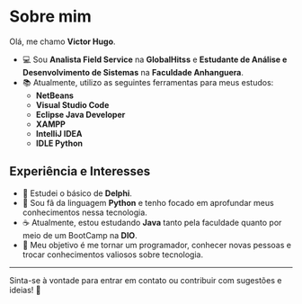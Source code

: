 # Sobre mim  

Olá, me chamo **Victor Hugo**.  
- 💻 Sou **Analista Field Service** na **GlobalHitss** e **Estudante de Análise e Desenvolvimento de Sistemas** na **Faculdade Anhanguera**.  
- 📚  Atualmente, utilizo as seguintes ferramentas para meus estudos:  
  - **NetBeans**  
  - **Visual Studio Code**  
  - **Eclipse Java Developer**  
  - **XAMPP**  
  - **IntelliJ IDEA**  
  - **IDLE Python**  

## Experiência e Interesses  
- 💾 Estudei o básico de **Delphi**.  
- 🐍 Sou fã da linguagem **Python** e tenho focado em aprofundar meus conhecimentos nessa tecnologia.  
- ☕ Atualmente, estou estudando **Java** tanto pela faculdade quanto por meio de um BootCamp na **DIO**.  
- 🌱 Meu objetivo é me tornar um programador, conhecer novas pessoas e trocar conhecimentos valiosos sobre tecnologia.  

---

Sinta-se à vontade para entrar em contato ou contribuir com sugestões e ideias! 🚀  
